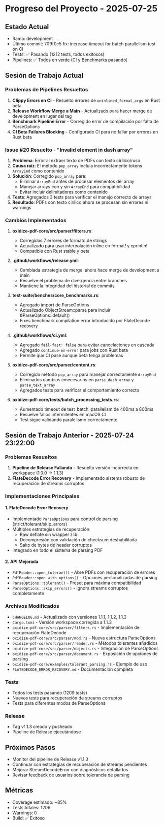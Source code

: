 # Progreso del Proyecto - 2025-07-25 

## Estado Actual
- Rama: development
- Último commit: 709f0c5 fix: increase timeout for batch parallelism test on CI
- Tests: ✅ Pasando (1212 tests, todos exitosos)
- Pipelines: ✅ Todos en verde (CI y Benchmarks pasando)

## Sesión de Trabajo Actual

### Problemas de Pipelines Resueltos
1. **Clippy Errors en CI** - Resuelto errores de `uninlined_format_args` en Rust beta
2. **Release Workflow Merge a Main** - Actualizado para hacer merge de development en lugar del tag
3. **Benchmark Pipeline Error** - Corregido error de compilación por falta de ParseOptions
4. **CI Beta Failures Blocking** - Configurado CI para no fallar por errores en Rust beta

### Issue #20 Resuelto - "Invalid element in dash array"
1. **Problema**: Error al extraer texto de PDFs con texto cirílico/ruso
2. **Causa raíz**: El método `pop_array` incluía incorrectamente tokens `ArrayEnd` como contenido
3. **Solución**: Corregido `pop_array` para:
   - Eliminar `ArrayEnd` antes de procesar elementos del array
   - Manejar arrays con y sin `ArrayEnd` para compatibilidad
   - Evitar incluir delimitadores como contenido
4. **Tests**: Agregados 3 tests para verificar el manejo correcto de arrays
5. **Resultado**: PDFs con texto cirílico ahora se procesan sin errores ni warnings

### Cambios Implementados
1. **oxidize-pdf-core/src/parser/filters.rs**:
   - Corregidos 7 errores de formato de strings
   - Actualizado para usar interpolación inline en format! y eprintln!
   - Compatible con Rust stable y beta

2. **.github/workflows/release.yml**:
   - Cambiada estrategia de merge: ahora hace merge de development a main
   - Resuelve el problema de divergencia entre branches
   - Mantiene la integridad del historial de commits

3. **test-suite/benches/core_benchmarks.rs**:
   - Agregado import de ParseOptions
   - Actualizado ObjectStream::parse para incluir &ParseOptions::default()
   - Fixes benchmark compilation error introducido por FlateDecode recovery

4. **.github/workflows/ci.yml**:
   - Agregado `fail-fast: false` para evitar cancelaciones en cascada
   - Agregado `continue-on-error` para jobs con Rust beta
   - Permite que CI pase aunque beta tenga problemas

5. **oxidize-pdf-core/src/parser/content.rs**:
   - Corregido método `pop_array` para manejar correctamente `ArrayEnd`
   - Eliminados cambios innecesarios en `parse_dash_array` y `parse_text_array`
   - Agregados tests para verificar el comportamiento correcto

6. **oxidize-pdf-core/tests/batch_processing_tests.rs**:
   - Aumentado timeout de test_batch_parallelism de 400ms a 800ms
   - Resuelve fallos intermitentes en macOS CI
   - Test sigue validando paralelismo correctamente

## Sesión de Trabajo Anterior - 2025-07-24 23:22:00

### Problemas Resueltos
1. **Pipeline de Release Fallando** - Resuelto versión incorrecta en workspace (1.0.0 → 1.1.3)
2. **FlateDecode Error Recovery** - Implementado sistema robusto de recuperación de streams corruptos

### Implementaciones Principales

#### 1. FlateDecode Error Recovery
- Implementado `ParseOptions` para control de parsing (strict/tolerant/skip_errors)
- Múltiples estrategias de recuperación:
  - Raw deflate sin wrapper zlib
  - Decompresión con validación de checksum deshabilitada
  - Salto de bytes de header corruptos
- Integrado en todo el sistema de parsing PDF

#### 2. API Mejorada
- `PdfReader::open_tolerant()` - Abre PDFs con recuperación de errores
- `PdfReader::open_with_options()` - Opciones personalizadas de parsing
- `ParseOptions::tolerant()` - Preset para máxima compatibilidad
- `ParseOptions::skip_errors()` - Ignora streams corruptos completamente

### Archivos Modificados
- `CHANGELOG.md` - Actualizado con versiones 1.1.1, 1.1.2, 1.1.3
- `Cargo.toml` - Versión workspace corregida a 1.1.3
- `oxidize-pdf-core/src/parser/filters.rs` - Implementación de recuperación FlateDecode
- `oxidize-pdf-core/src/parser/mod.rs` - Nueva estructura ParseOptions
- `oxidize-pdf-core/src/parser/reader.rs` - Métodos tolerantes añadidos
- `oxidize-pdf-core/src/parser/objects.rs` - Integración de ParseOptions
- `oxidize-pdf-core/src/parser/document.rs` - Exposición de opciones de parsing
- `oxidize-pdf-core/examples/tolerant_parsing.rs` - Ejemplo de uso
- `FLATEDECODE_ERROR_RECOVERY.md` - Documentación completa

### Tests
- Todos los tests pasando (1209 tests)
- Nuevos tests para recuperación de streams corruptos
- Tests para diferentes modos de ParseOptions

### Release
- Tag v1.1.3 creado y pusheado
- Pipeline de Release ejecutándose

## Próximos Pasos
- Monitor del pipeline de Release v1.1.3
- Continuar con estrategias de recuperación de streams pendientes
- Mejorar StreamDecodeError con diagnósticos detallados
- Revisar feedback de usuarios sobre tolerancia de parsing

## Métricas
- Coverage estimado: ~85%
- Tests totales: 1209
- Warnings: 0
- Build: ✅ Exitoso
